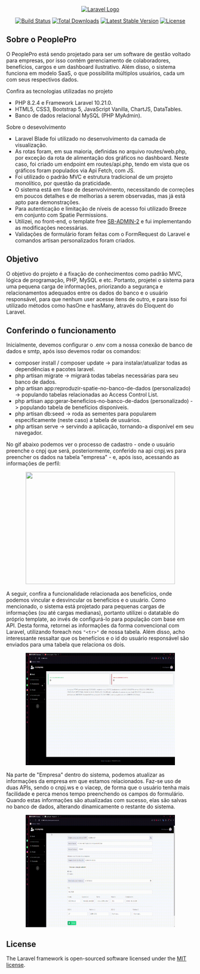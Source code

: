 <p align="center"><a href="https://laravel.com" target="_blank"><img src="https://raw.githubusercontent.com/laravel/art/master/logo-lockup/5%20SVG/2%20CMYK/1%20Full%20Color/laravel-logolockup-cmyk-red.svg" width="400" alt="Laravel Logo"></a></p>

<p align="center">
<a href="https://github.com/laravel/framework/actions"><img src="https://github.com/laravel/framework/workflows/tests/badge.svg" alt="Build Status"></a>
<a href="https://packagist.org/packages/laravel/framework"><img src="https://img.shields.io/packagist/dt/laravel/framework" alt="Total Downloads"></a>
<a href="https://packagist.org/packages/laravel/framework"><img src="https://img.shields.io/packagist/v/laravel/framework" alt="Latest Stable Version"></a>
<a href="https://packagist.org/packages/laravel/framework"><img src="https://img.shields.io/packagist/l/laravel/framework" alt="License"></a>
</p>

## Sobre o PeoplePro

O PeoplePro está sendo projetado para ser um software de gestão voltado para empresas, por isso contém gerenciamento de colaboradores, benefícios, cargos e um dashboard ilustrativo. Além disso, o sistema funciona em modelo SaaS, o que possibilita múltiplos usuários, cada um com seus respectivos dados.

Confira as tecnologias utilizadas no projeto

- PHP 8.2.4 e Framework Laravel 10.21.0.
- HTML5, CSS3, Bootstrap 5, JavaScript Vanilla, ChartJS, DataTables.
- Banco de dados relacional MySQL (PHP MyAdmin).

Sobre o desevolvimento

- Laravel Blade foi utilizado no desenvolvimento da camada de visualização.
- As rotas foram, em sua maioria, definidas no arquivo routes/web.php, por exceção da rota de alimentação dos gráficos no dashboard. Neste caso, foi criado um endpoint em routes/api.php, tendo em vista que os gráficos foram populados via Api Fetch, com JS.
- Foi utilizado o padrão MVC e estrutura tradicional de um projeto monolítico, por questão da praticidade.
- O sistema está em fase de desenvolvimento, necessitando de correções em poucos detalhes e de melhorias a serem observadas, mas já está apto para demonstrações.
- Para autenticação e limitação de níveis de acesso foi utilizado Breeze em conjunto com Spatie Permissions.
- Utilizei, no front-end, o template free [SB-ADMIN-2](https://startbootstrap.com/theme/sb-admin-2) e fui implementando as modificações necessárias.
- Validações de formulário foram feitas com o FormRequest do Laravel e comandos artisan personalizados foram criados.

## Objetivo

O objetivo do projeto é a fixação de conhecimentos como padrão MVC, lógica de programação, PHP, MySQL e etc. Portanto, projetei o sistema para uma pequena carga de informações, priorizando a segurança e relacionamentos adequados entre os dados do banco e o usuário responsável, para que nenhum user acesse itens de outro, e para isso foi utilizado métodos como hasOne e hasMany, através do Eloquent do Laravel.

## Conferindo o funcionamento

Inicialmente, devemos configurar o .env com a nossa conexão de banco de dados e smtp, após isso devemos rodar os comandos:

- composer install / composer update -> para instalar/atualizar todas as dependências e pacotes laravel.
- php artisan migrate -> migrará todas tabelas necessárias para seu banco de dados.
- php artisan app:reproduzir-spatie-no-banco-de-dados (personalizado) -> populando tabelas relacionadas ao Access Control List.
- php artisan app:gerar-beneficios-no-banco-de-dados (personalizado) -> populando tabela de benefícios disponíveis.
- php artisan db:seed -> roda as sementes para popularem especificamente (neste caso) a tabela de usuários.
- php artisan serve -> servindo a aplicação, tornando-a disponível em seu navegador.


No gif abaixo podemos ver o processo de cadastro - onde o usuário preenche o cnpj que será, posteriormente, conferido na api cnpj.ws para preencher os dados na tabela "empresa" - e, após isso, acessando as informações de perfil:


<p align="center">
    <img width="400" height="300" src="/public/readme-docs/login-e-exibicao-do-perfil.gif">
</p>

A seguir, confira a funcionalidade relacionada aos benefícios, onde podemos vincular e desvincular os benefícios e o usuário. Como mencionado, o sistema está projetado para pequenas cargas de informações (ou até cargas medianas), portanto utilizei o datatable do próprio template, ao invés de configurá-lo para população com base em API. Desta forma, retornei as informações da forma convencional com Laravel, utilizando foreach nos `"<tr>"` de nossa tabela. Além disso, acho interessante ressaltar que os benefícios e o id do usuário responsável são enviados para uma tabela que relaciona os dois.


<p align="center">
    <img width="400" height="300" src="/public/readme-docs/beneficios.gif">
</p>


Na parte de "Empresa" dentro do sistema, podemos atualizar as informações da empresa em que estamos relacionados. Faz-se uso de duas APIs, sendo o cnpj.ws e o viacep, de forma que o usuário tenha mais facilidade e perca menos tempo preenchendo os campos do formulário. Quando estas informações são atualizadas com sucesso, elas são salvas no banco de dados, alterando dinamicamente o restante do sistema.


<p align="center">
    <img width="400" height="300" src="/public/readme-docs/empresa.gif">
</p>



## License

The Laravel framework is open-sourced software licensed under the [MIT license](https://opensource.org/licenses/MIT).
